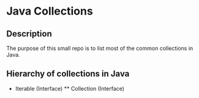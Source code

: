 # Java Collections

## Description

The purpose of this small repo is to list most of the common collections in Java.

## Hierarchy of collections in Java

* Iterable (Interface)
  ** Collection (Interface)
